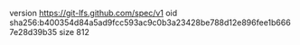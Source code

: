 version https://git-lfs.github.com/spec/v1
oid sha256:b400354d84a5ad9fcc593ac9c0b3a23428be788d12e896fee1b6667e28d39b35
size 812
